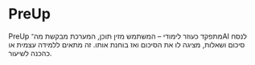 # PreUp
PreUp מתפקד כעוזר לימודי – המשתמש מזין תוכן, המערכת מבקשת מה־AI לנסח סיכום ושאלות, מציגה לו את הסיכום ואז בוחנת אותו. זה מתאים ללמידה עצמית או כהכנה לשיעור.
